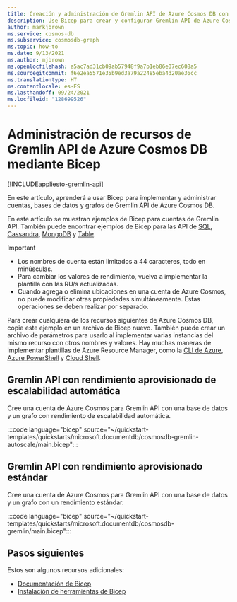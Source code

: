 ```yaml
---
title: Creación y administración de Gremlin API de Azure Cosmos DB con Bicep
description: Use Bicep para crear y configurar Gremlin API de Azure Cosmos DB.
author: markjbrown
ms.service: cosmos-db
ms.subservice: cosmosdb-graph
ms.topic: how-to
ms.date: 9/13/2021
ms.author: mjbrown
ms.openlocfilehash: a5ac7ad31cb09ab57948f9a7b1eb86e07ec608a5
ms.sourcegitcommit: f6e2ea5571e35b9ed3a79a22485eba4d20ae36cc
ms.translationtype: HT
ms.contentlocale: es-ES
ms.lasthandoff: 09/24/2021
ms.locfileid: "128699526"
---
```

# <a name="manage-azure-cosmos-db-gremlin-api-resources-using-bicep"></a>Administración de recursos de Gremlin API de Azure Cosmos DB mediante Bicep

[!INCLUDE[appliesto-gremlin-api](../includes/appliesto-gremlin-api.md)]

En este artículo, aprenderá a usar Bicep para implementar y administrar cuentas, bases de datos y grafos de Gremlin API de Azure Cosmos DB.

En este artículo se muestran ejemplos de Bicep para cuentas de Gremlin API. También puede encontrar ejemplos de Bicep para las API de [SQL](../sql/manage-with-bicep.md), [Cassandra](../cassandra/manage-with-bicep.md), [MongoDB](../mongodb/manage-with-bicep.md) y [Table](../table/manage-with-bicep.md).

> [!IMPORTANT]
>
> * Los nombres de cuenta están limitados a 44 caracteres, todo en minúsculas.
> * Para cambiar los valores de rendimiento, vuelva a implementar la plantilla con las RU/s actualizadas.
> * Cuando agrega o elimina ubicaciones en una cuenta de Azure Cosmos, no puede modificar otras propiedades simultáneamente. Estas operaciones se deben realizar por separado.

Para crear cualquiera de los recursos siguientes de Azure Cosmos DB, copie este ejemplo en un archivo de Bicep nuevo. También puede crear un archivo de parámetros para usarlo al implementar varias instancias del mismo recurso con otros nombres y valores. Hay muchas maneras de implementar plantillas de Azure Resource Manager, como la [CLI de Azure](../../azure-resource-manager/bicep/deploy-cli.md), [Azure PowerShell](../../azure-resource-manager/bicep/deploy-powershell.md) y [Cloud Shell](../../azure-resource-manager/bicep/deploy-cloud-shell.md).

<a id="create-autoscale"></a>

## <a name="gremlin-api-with-autoscale-provisioned-throughput"></a>Gremlin API con rendimiento aprovisionado de escalabilidad automática

Cree una cuenta de Azure Cosmos para Gremlin API con una base de datos y un grafo con rendimiento de escalabilidad automática.

:::code language="bicep" source="~/quickstart-templates/quickstarts/microsoft.documentdb/cosmosdb-gremlin-autoscale/main.bicep":::

<a id="create-manual"></a>

## <a name="gremlin-api-with-standard-provisioned-throughput"></a>Gremlin API con rendimiento aprovisionado estándar

Cree una cuenta de Azure Cosmos para Gremlin API con una base de datos y un grafo con un rendimiento estándar.

:::code language="bicep" source="~/quickstart-templates/quickstarts/microsoft.documentdb/cosmosdb-gremlin/main.bicep":::

## <a name="next-steps"></a>Pasos siguientes

Estos son algunos recursos adicionales:

* [Documentación de Bicep](../../azure-resource-manager/bicep/index.yml)
* [Instalación de herramientas de Bicep](../../azure-resource-manager/bicep/install.md)
